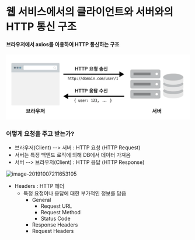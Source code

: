 # 웹 서비스에서의 클라이언트와 서버와의 HTTP 통신 구조

  #### 브라우저에서 axios를 이용하여 HTTP 통신하는 구조

![image-20191007210634217](../image/11_vue_http.png)



### 어떻게 요청을 주고 받는가?

- 브라우저(Client) --> 서버 : HTTP 요청 (HTTP Request)
- 서버는 특정 백엔드 로직에 의해 DB에서 데이터 가져옴
- 서버 --> 브라우저(Client) : HTTP 응답 (HTTP Response)



![image-20191007211653105](/Users/yegenieee/Desktop/Github_TIL/TIL/image/12_chrome_network_panel.png)

- Headers : HTTP 헤더
  - 특정 요청이나 응답에 대한 부가적인 정보를 담음
    - General
      - Request URL
      - Request Method
      - Status Code
    - Response Headers
    - Request Headers
